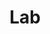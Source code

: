 ---
style: style5
image_path: images/ojeda_lab.jpeg
path: generic.html 
title: Lab
caption: Sed nisl arcu euismod sit amet nisi lorem etiam dolor veroeros et feugiat
---